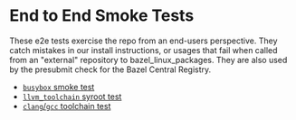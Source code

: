 # End to End Smoke Tests

These e2e tests exercise the repo from an end-users perspective. They catch
mistakes in our install instructions, or usages that fail when called from an
"external" repository to bazel_linux_packages. They are also used by the presubmit
check for the Bazel Central Registry.

- [`busybox` smoke test](smoke/README.md)
- [`llvm_toolchain` syroot test](llvm_toolchain/README.md)
- [`clang`/`gcc` toolchain test](toolchains/README.md)
